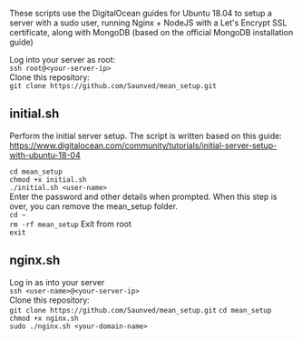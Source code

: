 These scripts use the DigitalOcean guides for Ubuntu 18.04 to setup a server with a sudo user, running Nginx + NodeJS with a Let's Encrypt SSL certificate, along with MongoDB (based on the official MongoDB installation guide)

Log into your server as root:  
```ssh root@<your-server-ip>```  
Clone this repository:  
```git clone https://github.com/Saunved/mean_setup.git```

## initial.sh
Perform the initial server setup. The script is written based on this guide:  
https://www.digitalocean.com/community/tutorials/initial-server-setup-with-ubuntu-18-04

```cd mean_setup```  
```chmod +x initial.sh```  
```./initial.sh <user-name> ```  
Enter the password and other details when prompted. When this step is over, you can remove the mean_setup folder.  
```cd ~```  
```rm -rf mean_setup```
Exit from root  
```exit```

## nginx.sh
Log in as <user-name> into your server  
```ssh <user-name>@<your-server-ip>```  
Clone this repository:  
```git clone https://github.com/Saunved/mean_setup.git```
```cd mean_setup```  
```chmod +x nginx.sh```  
```sudo ./nginx.sh <your-domain-name>```